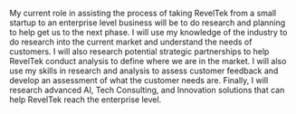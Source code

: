 My current role in assisting the process of taking RevelTek from a small startup to an enterprise level business will be to do research and planning to help get us to the next phase. I will use my knowledge of the industry to do research into the current market and understand the needs of customers. I will also research potential strategic partnerships to help RevelTek conduct analysis to define where we are in the market. I will also use my skills in research and analysis to assess customer feedback and develop an assessment of what the customer needs are. Finally, I will research advanced AI, Tech Consulting, and Innovation solutions that can help RevelTek reach the enterprise level.
